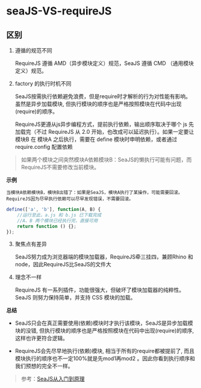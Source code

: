 # seaJS-VS-requireJS

## 区别

1. 遵循的规范不同

	RequireJS 遵循 AMD（异步模块定义）规范，SeaJS 遵循 CMD （通用模块定义）规范。

2. factory 的执行时机不同

	SeaJS按需执行依赖避免浪费，但是require时才解析的行为对性能有影响。虽然是异步加载模块, 但执行模块的顺序也是严格按照模块在代码中出现(require)的顺序。

	RequireJS更遵从js异步编程方式，提前执行依赖，输出顺序取决于哪个 js 先加载完（不过 RequireJS 从 2.0 开始，也改成可以延迟执行）。如果一定要让 模块B 在 模块A 之后执行，需要在 define 模块时申明依赖，或者通过 require.config 配置依赖

> 如果两个模块之间突然模块A依赖模块B：SeaJS的懒执行可能有问题，而RequireJS不需要修改当前模块。

**示例**

	当模块A依赖模块B，模块B出错了：如果是SeaJS，模块A执行了某操作，可能需要回滚。RequireJS因为尽早执行依赖可以尽早发现错误，不需要回滚。

``` js
define(['a', 'b'], function(A, B) {
	//运行至此，a.js 和 b.js 已下载完成
	//A、B 两个模块已经执行完，直接可用
	return function () {};
});
```

3. 聚焦点有差异

	SeaJS努力成为浏览器端的模块加载器，RequireJS牵三挂四，兼顾Rhino 和 node，因此RequireJS比SeaJS的文件大

4. 理念不一样

	RequireJS 有一系列插件，功能很强大，但破坏了模块加载器的纯粹性。SeaJS 则努力保持简单，并支持 CSS 模块的加载。

**总结**

* SeaJS只会在真正需要使用(依赖)模块时才执行该模块，SeaJS是异步加载模块的没错, 但执行模块的顺序也是严格按照模块在代码中出现(require)的顺序, 这样也许更符合逻辑。

* RequireJS会先尽早地执行(依赖)模块, 相当于所有的require都被提前了, 而且模块执行的顺序也不一定100%就是先mod1再mod2 。因此你看到执行顺序和我们预想的完全不一样。

> 参考：[SeaJS从入门到原理](https://blog.csdn.net/sinat_17775997/article/details/52522767)
